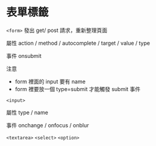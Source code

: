 # 表單標籤

`<form>`
發出 get/ post 請求，重新整理頁面

屬性
action / method / autocomplete / target / value / type

事件
onsubmit 

注意
- form 裡面的 input 要有 name
- form 裡要放一個 type=submit 才能觸發 submit 事件


`<input>`

屬性
type / name

事件
onchange / onfocus / onblur


`<textarea>`
`<select>`
`<option>`